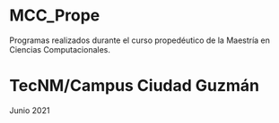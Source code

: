 # MCC_Prope
Programas realizados durante el curso propedéutico de la Maestría en Ciencias Computacionales.
# TecNM/Campus Ciudad Guzmán
 Junio 2021
